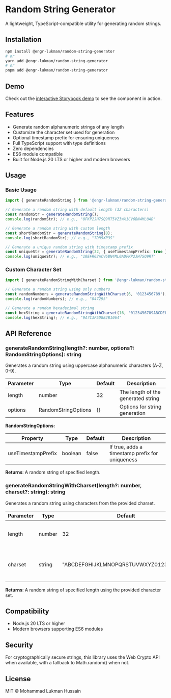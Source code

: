 # Random String Generator

A lightweight, TypeScript-compatible utility for generating random strings.

## Installation

```bash
npm install @engr-lukman/random-string-generator
# or
yarn add @engr-lukman/random-string-generator
# or
pnpm add @engr-lukman/random-string-generator
```

## Demo

Check out the <a href="https://engr-lukman.github.io/npm-packages/?path=/story/utilities-random-string-generator--default-random-string" target="_blank" rel="noopener noreferrer">interactive Storybook demo</a> to see the component in action.

## Features

- Generate random alphanumeric strings of any length
- Customize the character set used for generation
- Optional timestamp prefix for ensuring uniqueness
- Full TypeScript support with type definitions
- Zero dependencies
- ES6 module compatible
- Built for Node.js 20 LTS or higher and modern browsers

## Usage

### Basic Usage

```typescript
import { generateRandomString } from '@engr-lukman/random-string-generator';

// Generate a random string with default length (32 characters)
const randomStr = generateRandomString();
console.log(randomStr); // e.g., "8FKP2JH7SQ9RT5VZ3WX1CV6BN4ML0AD"

// Generate a random string with custom length
const shortRandomStr = generateRandomString(8);
console.log(shortRandomStr); // e.g., "7DH9XP3S"

// Generate a unique random string with timestamp prefix
const uniqueStr = generateRandomString(32, { useTimestampPrefix: true });
console.log(uniqueStr); // e.g., "10EFRG2WCV6BN4ML0ADFKP2JH7SQ9RT"
```

### Custom Character Set

```typescript
import { generateRandomStringWithCharset } from '@engr-lukman/random-string-generator';

// Generate a random string using only numbers
const randomNumbers = generateRandomStringWithCharset(6, '0123456789');
console.log(randomNumbers); // e.g., "847295"

// Generate a random hexadecimal string
const hexString = generateRandomStringWithCharset(16, '0123456789ABCDEF');
console.log(hexString); // e.g., "9A7C3F5D8E2B1064"
```

## API Reference

### generateRandomString(length?: number, options?: RandomStringOptions): string

Generates a random string using uppercase alphanumeric characters (A-Z, 0-9).

| Parameter | Type | Default | Description |
|-----------|------|---------|-------------|
| length | number | 32 | The length of the generated string |
| options | RandomStringOptions | {} | Options for string generation |

**RandomStringOptions:**

| Property | Type | Default | Description |
|----------|------|---------|-------------|
| useTimestampPrefix | boolean | false | If true, adds a timestamp prefix for uniqueness |

**Returns**: A random string of specified length.

### generateRandomStringWithCharset(length?: number, charset?: string): string

Generates a random string using characters from the provided charset.

| Parameter | Type | Default | Description |
|-----------|------|---------|-------------|
| length | number | 32 | The length of the generated string |
| charset | string | "ABCDEFGHIJKLMNOPQRSTUVWXYZ0123456789" | The character set to use for generation |

**Returns**: A random string of specified length using the provided character set.

## Compatibility

- Node.js 20 LTS or higher
- Modern browsers supporting ES6 modules

## Security

For cryptographically secure strings, this library uses the Web Crypto API when available, with a fallback to Math.random() when not.

## License

MIT © Mohammad Lukman Hussain